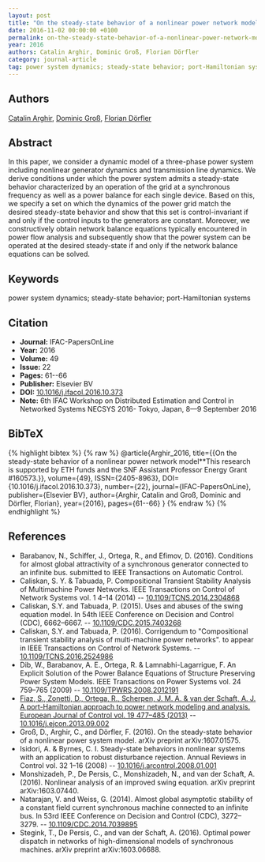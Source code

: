 ```yaml
---
layout: post
title: "On the steady-state behavior of a nonlinear power network model"
date: 2016-11-02 00:00:00 +0100
permalink: on-the-steady-state-behavior-of-a-nonlinear-power-network-model
year: 2016
authors: Catalin Arghir, Dominic Groß, Florian Dörfler
category: journal-article
tag: power system dynamics; steady-state behavior; port-Hamiltonian systems
---
```

 
## Authors
[Catalin Arghir](authors/catalin-arghir), [Dominic Groß](authors/dominic-gross), [Florian Dörfler](authors/florian-dorfler)
 
## Abstract
In this paper, we consider a dynamic model of a three-phase power system including nonlinear generator dynamics and transmission line dynamics. We derive conditions under which the power system admits a steady-state behavior characterized by an operation of the grid at a synchronous frequency as well as a power balance for each single device. Based on this, we specify a set on which the dynamics of the power grid match the desired steady-state behavior and show that this set is control-invariant if and only if the control inputs to the generators are constant. Moreover, we constructively obtain network balance equations typically encountered in power flow analysis and subsequently show that the power system can be operated at the desired steady-state if and only if the network balance equations can be solved.
 
## Keywords
power system dynamics; steady-state behavior; port-Hamiltonian systems
 
## Citation
- **Journal:** IFAC-PapersOnLine
- **Year:** 2016
- **Volume:** 49
- **Issue:** 22
- **Pages:** 61--66
- **Publisher:** Elsevier BV
- **DOI:** [10.1016/j.ifacol.2016.10.373](https://doi.org/10.1016/j.ifacol.2016.10.373)
- **Note:** 6th IFAC Workshop on Distributed Estimation and Control in Networked Systems NECSYS 2016- Tokyo, Japan, 8—9 September 2016
 
## BibTeX
{% highlight bibtex %}
{% raw %}
@article{Arghir_2016,
  title={{On the steady-state behavior of a nonlinear power network model**This research is supported by ETH funds and the SNF Assistant Professor Energy Grant #160573.}},
  volume={49},
  ISSN={2405-8963},
  DOI={10.1016/j.ifacol.2016.10.373},
  number={22},
  journal={IFAC-PapersOnLine},
  publisher={Elsevier BV},
  author={Arghir, Catalin and Groß, Dominic and Dörfler, Florian},
  year={2016},
  pages={61--66}
}
{% endraw %}
{% endhighlight %}
 
## References
- Barabanov, N., Schiffer, J., Ortega, R., and Efimov, D. (2016). Conditions for almost global attractivity of a synchronous generator connected to an infinite bus. submitted to IEEE Transactions on Automatic Control.
- Caliskan, S. Y. & Tabuada, P. Compositional Transient Stability Analysis of Multimachine Power Networks. IEEE Transactions on Control of Network Systems vol. 1 4–14 (2014) -- [10.1109/TCNS.2014.2304868](https://doi.org/10.1109/TCNS.2014.2304868)
- Caliskan, S.Y. and Tabuada, P. (2015). Uses and abuses of the swing equation model. In 54th IEEE Conference on Decision and Control (CDC), 6662–6667. -- [10.1109/CDC.2015.7403268](https://doi.org/10.1109/CDC.2015.7403268)
- Caliskan, S.Y. and Tabuada, P. (2016). Corrigendum to "Compositional transient stability analysis of multi-machine power networks". to appear in IEEE Transactions on Control of Network Systems. -- [10.1109/TCNS.2016.2524986](https://doi.org/10.1109/TCNS.2016.2524986)
- Dib, W., Barabanov, A. E., Ortega, R. & Lamnabhi-Lagarrigue, F. An Explicit Solution of the Power Balance Equations of Structure Preserving Power System Models. IEEE Transactions on Power Systems vol. 24 759–765 (2009) -- [10.1109/TPWRS.2008.2012191](https://doi.org/10.1109/TPWRS.2008.2012191)
- [Fiaz, S., Zonetti, D., Ortega, R., Scherpen, J. M. A. & van der Schaft, A. J. A port-Hamiltonian approach to power network modeling and analysis. European Journal of Control vol. 19 477–485 (2013)](a-port-hamiltonian-approach-to-power-network-modeling-and-analysis) -- [10.1016/j.ejcon.2013.09.002](https://doi.org/10.1016/j.ejcon.2013.09.002)
- Groß, D., Arghir, C., and Dörfler, F. (2016). On the steady-state behavior of a nonlinear power system model. arXiv preprint arXiv:1607.01575.
- Isidori, A. & Byrnes, C. I. Steady-state behaviors in nonlinear systems with an application to robust disturbance rejection. Annual Reviews in Control vol. 32 1–16 (2008) -- [10.1016/j.arcontrol.2008.01.001](https://doi.org/10.1016/j.arcontrol.2008.01.001)
- Monshizadeh, P., De Persis, C., Monshizadeh, N., and van der Schaft, A. (2016). Nonlinear analysis of an improved swing equation. arXiv preprint arXiv:1603.07440.
- Natarajan, V. and Weiss, G. (2014). Almost global asymptotic stability of a constant field current synchronous machine connected to an infinite bus. In 53rd IEEE Conference on Decision and Control (CDC), 3272–3279. -- [10.1109/CDC.2014.7039895](https://doi.org/10.1109/CDC.2014.7039895)
- Stegink, T., De Persis, C., and van der Schaft, A. (2016). Optimal power dispatch in networks of high-dimensional models of synchronous machines. arXiv preprint arXiv:1603.06688.

